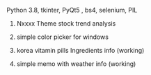 Python 3.8, tkinter, PyQt5 , bs4, selenium, PIL

1. Nxxxx Theme stock trend analysis

2. simple color picker for windows

3. korea vitamin pills Ingredients info (working)

4. simple memo with weather info (working)
